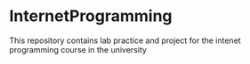 # InternetProgramming

<p> This repository contains lab practice and project for the intenet programming course in the university  <p/>
